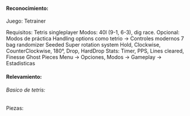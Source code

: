 #### Reconocimiento:
Juego: Tetrainer

Requisitos:
	Tetris singleplayer
	Modos: 40l (9-1, 6-3), dig race. Opcional: Modos de práctica
	Handling options como tetrio -> Controles modernos
	7 bag randomizer
	Seeded
	Super rotation system
	Hold, Clockwise, CounterClockwise, 180°, Drop, HardDrop
	Stats: Timer, PPS, Lines cleared, Finesse
	Ghost Pieces
	Menu -> Opciones, Modos -> Gameplay -> Estadisticas

#### Relevamiento:

###### Basico de tetris:
Piezas: